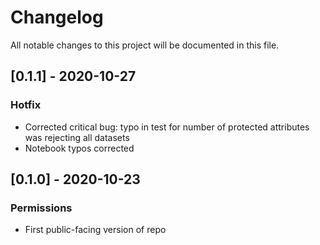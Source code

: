 # Changelog
All notable changes to this project will be documented in this file.


## [0.1.1] - 2020-10-27
### Hotfix
- Corrected critical bug: typo in test for number of protected attributes was rejecting all datasets
- Notebook typos corrected

## [0.1.0] - 2020-10-23
### Permissions
- First public-facing version of repo